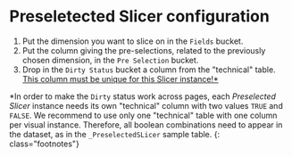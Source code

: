 # Preseletected Slicer configuration

1. Put the dimension you want to slice on in the `Fields` bucket.
2. Put the column giving the pre-selections, related to the previously chosen dimension, in the `Pre Selection` bucket.
3. Drop in the `Dirty Status` bucket a column from the "technical" table.<br />
<u>This column must be unique for this Slicer instance!*</u>

*In order to make the `Dirty` status work across pages, each _Preselected Slicer_ instance needs its own "technical" column with two values `TRUE` and `FALSE`. We recommend to use only one "technical" table with one column per visual instance. Therefore, all boolean combinations need to appear in the dataset, as in the `_PreselectedSLicer` sample table.
{: class="footnotes"}